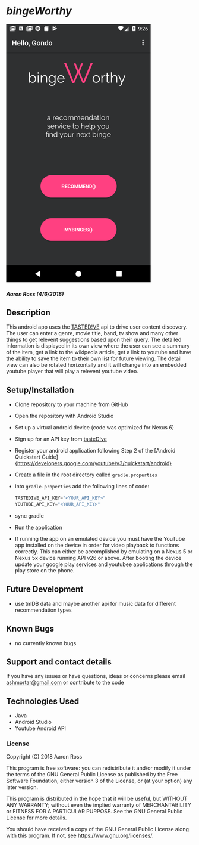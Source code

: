 
# _bingeWorthy_
![home-screen](https://github.com/ashmortar/binge-worthy/blob/master/screenshots/home_screen.png)

#### _**Aaron Ross (4/6/2018)**_

## Description

This android app uses the [TASTED!VE](https://tastedive.com/) api to drive user content discovery. The user can enter a genre, movie title, band, tv show and many other things to get relevent suggestions based upon their query.  The detailed information is displayed in its own view where the user can see a summary of the item, get a link to the wikipedia article, get a link to youtube and have the ability to save the item to their own list for future viewing.  The detail view can also be rotated horizontally and it will change into an embedded youtube player that will play a relevent youtube video.

## Setup/Installation
* Clone repository to your machine from GitHub
* Open the repository with Android Studio
* Set up a virtual android device (code was optimized for Nexus 6)
* Sign up for an API key from [tasteD!ve](https://tastedive.com/read/api)
* Register your android application following Step 2 of the [Android Quickstart Guide]{https://developers.google.com/youtube/v3/quickstart/android}
* Create a file in the root directory called ``gradle.properties``
* into ``gradle.properties`` add the following lines of code: 

   ```java
   TASTEDIVE_API_KEY="<YOUR_API_KEY>"
   YOUTUBE_API_KEY="<YOUR_API_KEY>"
   ```
  
* sync gradle
* Run the application
* If running the app on an emulated device you must have the YouTube app installed on the device in order for video playback to functions correctly.  This can either be accomplished by emulating on a Nexus 5 or Nexus 5x device running API v26 or above. After booting the device update your google play services and youtubee applications through the play store on the phone.


## Future Development

* use tmDB data and maybe another api for music data for different recommendation types

## Known Bugs

* no currently known bugs

## Support and contact details

If you have any issues or have questions, ideas or concerns please email ashmortar@gmail.com or contribute to the code

## Technologies Used

* Java
* Android Studio
* Youtube Android API


### License
Copyright (C) 2018 Aaron Ross

This program is free software: you can redistribute it and/or modify it under the terms of the GNU General Public License as published by the Free Software Foundation, either version 3 of the License, or (at your option) any later version.

This program is distributed in the hope that it will be useful, but WITHOUT ANY WARRANTY; without even the implied warranty of MERCHANTABILITY or FITNESS FOR A PARTICULAR PURPOSE. See the GNU General Public License for more details.

You should have received a copy of the GNU General Public License along with this program. If not, see https://www.gnu.org/licenses/.

